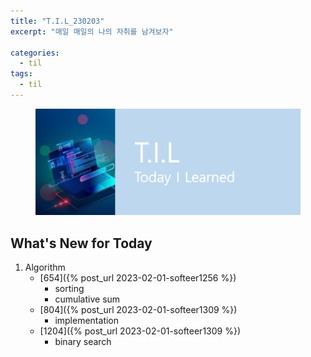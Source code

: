 ```yaml
---
title: "T.I.L_230203"
excerpt: "매일 매일의 나의 자취를 남겨보자"

categories:
  - til
tags:
  - til
---
```

<figure>
    <img src="/assets/images/til_image.png">
</figure>

## What's New for  Today   
1. Algorithm 
    - [654]({% post_url 2023-02-01-softeer1256 %})
        - sorting
        - cumulative sum
    - [804]({% post_url 2023-02-01-softeer1309 %})
        - implementation
    - [1204]({% post_url 2023-02-01-softeer1309 %})
        - binary search
